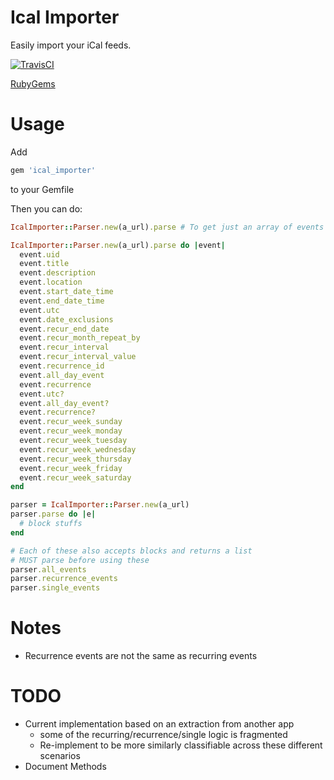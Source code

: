 # Ical Importer

Easily import your iCal feeds.

[![TravisCI](https://secure.travis-ci.org/tstmedia/ical_importer.png "TravisCI")](http://travis-ci.org/tstmedia/ical_importer "Travis-CI IcalImporter")

[RubyGems](http://rubygems.org/gems/ical_importer)

# Usage

Add

```ruby
gem 'ical_importer'
```

to your Gemfile

Then you can do:

```ruby
IcalImporter::Parser.new(a_url).parse # To get just an array of events

IcalImporter::Parser.new(a_url).parse do |event|
  event.uid
  event.title
  event.description
  event.location
  event.start_date_time
  event.end_date_time
  event.utc
  event.date_exclusions
  event.recur_end_date
  event.recur_month_repeat_by
  event.recur_interval
  event.recur_interval_value
  event.recurrence_id
  event.all_day_event
  event.recurrence
  event.utc?
  event.all_day_event?
  event.recurrence?
  event.recur_week_sunday
  event.recur_week_monday
  event.recur_week_tuesday
  event.recur_week_wednesday
  event.recur_week_thursday
  event.recur_week_friday
  event.recur_week_saturday
end

parser = IcalImporter::Parser.new(a_url)
parser.parse do |e|
  # block stuffs
end

# Each of these also accepts blocks and returns a list
# MUST parse before using these
parser.all_events
parser.recurrence_events
parser.single_events
```

# Notes

* Recurrence events are not the same as recurring events

# TODO

* Current implementation based on an extraction from another app
  - some of the recurring/recurrence/single logic is fragmented
  - Re-implement to be more similarly classifiable across these different scenarios
* Document Methods
